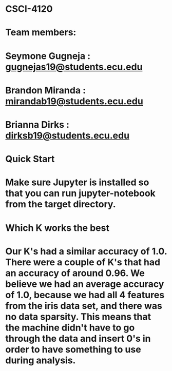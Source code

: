 # CSCI-4120

# Team members:
# Seymone Gugneja : gugnejas19@students.ecu.edu
# Brandon Miranda : mirandab19@students.ecu.edu
# Brianna Dirks : dirksb19@students.ecu.edu

# Quick Start
# Make sure Jupyter is installed so that you can run jupyter-notebook from the target directory.

# Which K works the best
# Our K's had a similar accuracy of 1.0. There were a couple of K's that had an accuracy of around 0.96. We believe we had an average accuracy of 1.0, because we had all 4 features from the iris data set, and there was no data sparsity. This means that the machine didn't have to go through the data and insert 0's in order to have something to use during analysis.


